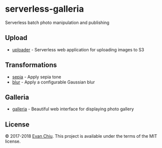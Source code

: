 # serverless-galleria

Serverless batch photo manipulation and publishing

## Upload
* [uploader](uploader) - Serverless web application for uploading images to S3

## Transformations
* [sepia](sepia) - Apply sepia tone
* [blur](blur) - Apply a configurable Gaussian blur

## Galleria
* [galleria](galleria) - Beautiful web interface for displaying photo gallery

## License
&copy; 2017-2018 [Evan Chiu](https://evanchiu.com). This project is available under the terms of the MIT license.
